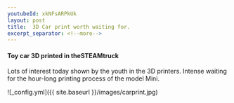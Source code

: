 ```yaml
---
youtubeId: xkNFsARPkUk
layout: post
title:  3D Car print worth waiting for.
excerpt_separator: <!--more-->
---
```


#### Toy car 3D printed in theSTEAMtruck

Lots of interest today shown by the youth in the 3D printers.
Intense waiting for the hour-long printing process of the model Mini.

![_config.yml]({{ site.baseurl }}/images/carprint.jpg)

